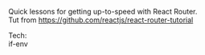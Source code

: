 Quick lessons for getting up-to-speed with React Router.  
Tut from https://github.com/reactjs/react-router-tutorial  

Tech:  
if-env
